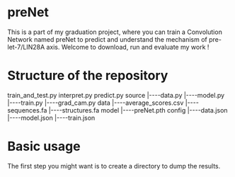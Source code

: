 # preNet
This is a part of my graduation project, where you can train a Convolution Network named preNet to predict and understand the mechanism of pre-let-7/LIN28A axis. Welcome to download, run and evaluate my work !
# Structure of the repository
train_and_test.py
interpret.py
predict.py
source
|----data.py
|----model.py
|----train.py
|----grad_cam.py
data
|----average_scores.csv
|----sequences.fa
|----structures.fa
model
|----preNet.pth
config
|----data.json
|----model.json
|----train.json
# Basic usage
The first step you might want is to create a directory to dump the results.
